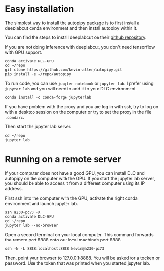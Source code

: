 # Easy installation

The simplest way to install the autopipy package is to first install a deeplabcut conda environment and then install autopipy within it.

You can find the steps to install deeplabcut on their [github repository](https://github.com/DeepLabCut/DeepLabCut).

If you are not doing inference with deeplabcut, you don't need tensorflow with GPU support.

```{python}
conda activate DLC-GPU 
cd ~/repo
git clone https://github.com/kevin-allen/autopipy.git
pip install -e ~/repo/autopipy
```

To run code, you can use `jupyter notebook` or `jupyter lab`. I prefer using `jupyter lab` and you will need to add it to your DLC environment.

```
conda install -c conda-forge jupyterlab
```
If you have problem with the proxy and you are log in with ssh, try to log on with a desktop session on the computer or try to set the proxy in the file `.condarc`.

Then start the jupyter lab server.

```
cd ~/repo
jupyter lab
```

# Running on a remote server

If your computer does not have a good GPU, you can install DLC and autopipy on the computer with the GPU. If you start the jupyter lab server, you should be able to access it from a different computer using its IP address.

First ssh into the computer with the GPU, activate the right conda environment and launch jupyter lab.

```
ssh a230-pc73 -X 
conda activate DLC-GPU
cd ~/repo
jupyter lab --no-browser
```

Open a second terminal on your local computer.
This command forwards the remote port 8888 onto our local machine’s port 8888.

``` 
ssh -N -L 8888:localhost:8888 kevin@a230-pc73
```

Then, point your browser to 127.0.0.1:8888. You will be asked for a tocken or password.
Use the token that was printed when you started jupyter lab.

